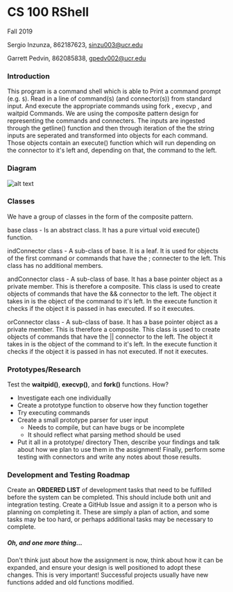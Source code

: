 # CS 100 RShell
Fall 2019

Sergio Inzunza, 862187623, sinzu003@ucr.edu

Garrett Pedvin, 862085838, gpedv002@ucr.edu

### Introduction
This program is a command shell which is able to Print a command prompt (e.g. `$`). Read in a line of command(s) (and connector(s)) from standard input. And execute the appropriate 
commands using fork , execvp , and waitpid Commands. We are using the composite pattern design for representing the commands and connecters. The inputs are ingested through the getline() function and then through iteration of the the string inputs are seperated and transformed into objects for each command. Those objects contain an execute() function which will run depending on the connector to it's left and, depending on that, the command to the left.

### Diagram
![alt text](https://github.com/cs100/assignment-sigp/blob/master/images/OMT%20Diagram.jpeg)

### Classes
We have a group of classes in the form of the composite pattern.

base class - Is an abstract class. It has a pure virtual void execute() function. 

indConnector class - A sub-class of base. It is a leaf. It is used for objects of the first command or commands that have the ; connecter to the left. 
This class has no additional members. 

andConnector class - A sub-class of base. It has a base pointer object as a private member. This is therefore a composite. This class is used to create objects of commands that have 
the && connector to the left. The object it takes in is the object of the command to it's left. In the execute function it checks if the object it is passed in has executed. 
If so it executes.

orConnector class - A sub-class of base. It has a base pointer object as a private member. This is therefore a composite. This class is used to create objects of commands that have 
the || connector to the left. The object it takes in is the object of the command to it's left. In the execute function it checks if the object it is passed in has not executed. 
If not it executes.

### Prototypes/Research
Test the **waitpid()**, **execvp()**, and **fork()** functions. How?
- Investigate each one individually
- Create a prototype function to observe how they function together
- Try executing commands
- Create a small prototype parser for user input
  - Needs to compile, but can have bugs or be incomplete
  - It should reflect what parsing method should be used
- Put it all in a prototype/ directory
Then, describe your findings and talk about how we plan to use them in the assignment!
Finally, perform some testing with connectors and write any notes about those results.

### Development and Testing Roadmap
Create an **ORDERED LIST** of development tasks that need to be fulfilled before the system can be completed. This should include both unit and integration testing. Create a GitHub Issue and assign it to a person who is planning on completing it. These are simply a plan of action, and some tasks may be too hard, or perhaps additional tasks may be necessary to complete.

##### Oh, and one more thing...
Don't think just about how the assignment is now, think about how it can be expanded, and ensure your design is well positioned to adopt these changes. This is very important! Successful projects usually have new functions added and old functions modified.

